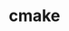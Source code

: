 ---
title: "cmake"
layout: cache
categories: [package, develop-2024-10-06]
meta: {"versions": ["3.30.2"], "compilers": ["apple-clang@=15.0.0", "cce@=15.0.1", "gcc@=10.2.1", "gcc@=11.1.0", "gcc@=11.4.0", "gcc@=12.3.0", "gcc@=13.2.0", "gcc@=7.3.1", "gcc@=7.5.0", "gcc@=9.4.0", "intel@=2021.10.0", "oneapi@=2023.2.0", "oneapi@=2024.2.1"], "oss": ["amzn2", "centos7", "rhel8", "ubuntu18.04", "ubuntu20.04", "ubuntu22.04", "ubuntu24.04", "ventura"], "platforms": ["darwin", "linux"], "targets": ["aarch64", "neoverse_n1", "neoverse_v1", "neoverse_v2", "ppc64le", "x86_64_v3", "x86_64_v4", "zen4"], "stacks": ["aws-isc", "aws-isc-aarch64", "aws-pcluster-neoverse_v1", "aws-pcluster-x86_64_v4", "build_systems", "data-vis-sdk", "developer-tools-manylinux2014", "e4s", "e4s-cray-rhel", "e4s-neoverse-v2", "e4s-neoverse_v1", "e4s-oneapi", "e4s-power", "e4s-rocm-external", "ml-darwin-aarch64-mps", "ml-linux-x86_64-cpu", "ml-linux-x86_64-cuda", "ml-linux-x86_64-rocm", "radiuss", "radiuss-aws", "radiuss-aws-aarch64", "root", "tutorial"], "num_specs": 26, "num_specs_by_stack": {"ml-darwin-aarch64-mps": 1, "root": 26, "radiuss-aws-aarch64": 2, "aws-isc-aarch64": 2, "aws-pcluster-neoverse_v1": 2, "aws-pcluster-x86_64_v4": 6, "aws-isc": 1, "radiuss-aws": 1, "e4s-cray-rhel": 1, "developer-tools-manylinux2014": 1, "radiuss": 1, "build_systems": 1, "e4s-power": 1, "data-vis-sdk": 2, "e4s-neoverse_v1": 1, "e4s-neoverse-v2": 1, "tutorial": 3, "e4s": 2, "e4s-rocm-external": 1, "e4s-oneapi": 1, "ml-linux-x86_64-cpu": 1, "ml-linux-x86_64-cuda": 1, "ml-linux-x86_64-rocm": 1}}
spec_details: [{"hash": "esurqtucojfi4667idr7uqjsiuifs6ex", "compiler": "apple-clang@=15.0.0", "versions": ["3.30.2"], "os": "ventura", "platform": "darwin", "target": "aarch64", "variants": ["build_system=generic", "build_type=Release", "~doc", "+ncurses", "+ownlibs", "patches=dbc3892"], "stacks": ["ml-darwin-aarch64-mps", "root"], "size": "-", "tarball": "https://binaries.spack.io/develop-2024-10-06/build_cache/darwin-ventura-aarch64/apple-clang-15.0.0/cmake-3.30.2/darwin-ventura-aarch64-apple-clang-15.0.0-cmake-3.30.2-esurqtucojfi4667idr7uqjsiuifs6ex.spack"}, {"hash": "lewh7zz3b3zmuyy6ecfrxrjsov7mwynk", "compiler": "gcc@=7.3.1", "versions": ["3.30.2"], "os": "amzn2", "platform": "linux", "target": "aarch64", "variants": ["build_system=generic", "build_type=Release", "~doc", "+ncurses", "+ownlibs", "patches=dbc3892"], "stacks": ["radiuss-aws-aarch64", "root", "aws-isc-aarch64"], "size": "-", "tarball": "https://binaries.spack.io/develop-2024-10-06/build_cache/linux-amzn2-aarch64/gcc-7.3.1/cmake-3.30.2/linux-amzn2-aarch64-gcc-7.3.1-cmake-3.30.2-lewh7zz3b3zmuyy6ecfrxrjsov7mwynk.spack"}, {"hash": "n56i7l2kpxg55ixswbumgprqvbhgn5h3", "compiler": "gcc@=7.3.1", "versions": ["3.30.2"], "os": "amzn2", "platform": "linux", "target": "neoverse_n1", "variants": ["build_system=generic", "build_type=Release", "~doc", "+ncurses", "+ownlibs", "patches=dbc3892"], "stacks": ["radiuss-aws-aarch64", "root", "aws-isc-aarch64"], "size": "-", "tarball": "https://binaries.spack.io/develop-2024-10-06/build_cache/linux-amzn2-neoverse_n1/gcc-7.3.1/cmake-3.30.2/linux-amzn2-neoverse_n1-gcc-7.3.1-cmake-3.30.2-n56i7l2kpxg55ixswbumgprqvbhgn5h3.spack"}, {"hash": "lahxemkm6j5vsxieplf6ddyiwynejhmt", "compiler": "gcc@=12.3.0", "versions": ["3.30.2"], "os": "amzn2", "platform": "linux", "target": "neoverse_n1", "variants": ["build_system=generic", "build_type=Release", "~doc", "+ncurses", "+ownlibs", "patches=dbc3892"], "stacks": ["root", "aws-pcluster-neoverse_v1"], "size": "-", "tarball": "https://binaries.spack.io/develop-2024-10-06/build_cache/linux-amzn2-neoverse_n1/gcc-12.3.0/cmake-3.30.2/linux-amzn2-neoverse_n1-gcc-12.3.0-cmake-3.30.2-lahxemkm6j5vsxieplf6ddyiwynejhmt.spack"}, {"hash": "jsxe4ft24vacdvqees5fr472y5wbfhxb", "compiler": "gcc@=12.3.0", "versions": ["3.30.2"], "os": "amzn2", "platform": "linux", "target": "neoverse_v1", "variants": ["build_system=generic", "build_type=Release", "~doc", "+ncurses", "+ownlibs", "patches=dbc3892"], "stacks": ["root", "aws-pcluster-neoverse_v1"], "size": "-", "tarball": "https://binaries.spack.io/develop-2024-10-06/build_cache/linux-amzn2-neoverse_v1/gcc-12.3.0/cmake-3.30.2/linux-amzn2-neoverse_v1-gcc-12.3.0-cmake-3.30.2-jsxe4ft24vacdvqees5fr472y5wbfhxb.spack"}, {"hash": "5fdedtcfhcbz75mq7uohsiso3z2agqfn", "compiler": "gcc@=12.3.0", "versions": ["3.30.2"], "os": "amzn2", "platform": "linux", "target": "x86_64_v3", "variants": ["build_system=generic", "build_type=Release", "~doc", "+ncurses", "+ownlibs", "patches=dbc3892"], "stacks": ["aws-pcluster-x86_64_v4", "root"], "size": "-", "tarball": "https://binaries.spack.io/develop-2024-10-06/build_cache/linux-amzn2-x86_64_v3/gcc-12.3.0/cmake-3.30.2/linux-amzn2-x86_64_v3-gcc-12.3.0-cmake-3.30.2-5fdedtcfhcbz75mq7uohsiso3z2agqfn.spack"}, {"hash": "3nf36viazl6armrtrk2eiknpolt77gfs", "compiler": "gcc@=7.3.1", "versions": ["3.30.2"], "os": "amzn2", "platform": "linux", "target": "x86_64_v3", "variants": ["build_system=generic", "build_type=Release", "~doc", "+ncurses", "+ownlibs", "patches=dbc3892"], "stacks": ["aws-isc", "radiuss-aws", "root"], "size": "-", "tarball": "https://binaries.spack.io/develop-2024-10-06/build_cache/linux-amzn2-x86_64_v3/gcc-7.3.1/cmake-3.30.2/linux-amzn2-x86_64_v3-gcc-7.3.1-cmake-3.30.2-3nf36viazl6armrtrk2eiknpolt77gfs.spack"}, {"hash": "s226duicr4qolryzv2ndebolqqcwb7pa", "compiler": "gcc@=12.3.0", "versions": ["3.30.2"], "os": "amzn2", "platform": "linux", "target": "x86_64_v4", "variants": ["build_system=generic", "build_type=Release", "~doc", "+ncurses", "+ownlibs", "patches=dbc3892"], "stacks": ["aws-pcluster-x86_64_v4", "root"], "size": "-", "tarball": "https://binaries.spack.io/develop-2024-10-06/build_cache/linux-amzn2-x86_64_v4/gcc-12.3.0/cmake-3.30.2/linux-amzn2-x86_64_v4-gcc-12.3.0-cmake-3.30.2-s226duicr4qolryzv2ndebolqqcwb7pa.spack"}, {"hash": "enb7kiym5iiowzilualvsvgftckzwllg", "compiler": "intel@=2021.10.0", "versions": ["3.30.2"], "os": "amzn2", "platform": "linux", "target": "x86_64_v3", "variants": ["build_system=generic", "build_type=Release", "~doc", "+ncurses", "+ownlibs", "patches=dbc3892"], "stacks": ["aws-pcluster-x86_64_v4", "root"], "size": "-", "tarball": "https://binaries.spack.io/develop-2024-10-06/build_cache/linux-amzn2-x86_64_v3/intel-2021.10.0/cmake-3.30.2/linux-amzn2-x86_64_v3-intel-2021.10.0-cmake-3.30.2-enb7kiym5iiowzilualvsvgftckzwllg.spack"}, {"hash": "rkzz7dtssfyusu763eqqfhaaqnugo2ze", "compiler": "oneapi@=2023.2.0", "versions": ["3.30.2"], "os": "amzn2", "platform": "linux", "target": "x86_64_v3", "variants": ["build_system=generic", "build_type=Release", "~doc", "+ncurses", "+ownlibs", "patches=dbc3892"], "stacks": ["aws-pcluster-x86_64_v4", "root"], "size": "-", "tarball": "https://binaries.spack.io/develop-2024-10-06/build_cache/linux-amzn2-x86_64_v3/oneapi-2023.2.0/cmake-3.30.2/linux-amzn2-x86_64_v3-oneapi-2023.2.0-cmake-3.30.2-rkzz7dtssfyusu763eqqfhaaqnugo2ze.spack"}, {"hash": "qdnwfjxgbftf6276ksw36roipeezt5ld", "compiler": "cce@=15.0.1", "versions": ["3.30.2"], "os": "rhel8", "platform": "linux", "target": "zen4", "variants": ["build_system=generic", "build_type=Release", "~doc", "+ncurses", "+ownlibs", "patches=dbc3892"], "stacks": ["e4s-cray-rhel", "root"], "size": "-", "tarball": "https://binaries.spack.io/develop-2024-10-06/build_cache/linux-rhel8-zen4/cce-15.0.1/cmake-3.30.2/linux-rhel8-zen4-cce-15.0.1-cmake-3.30.2-qdnwfjxgbftf6276ksw36roipeezt5ld.spack"}, {"hash": "gwajh6tlfatvqeolaxow755b624mg4b6", "compiler": "intel@=2021.10.0", "versions": ["3.30.2"], "os": "amzn2", "platform": "linux", "target": "x86_64_v4", "variants": ["build_system=generic", "build_type=Release", "~doc", "+ncurses", "+ownlibs", "patches=dbc3892"], "stacks": ["aws-pcluster-x86_64_v4", "root"], "size": "-", "tarball": "https://binaries.spack.io/develop-2024-10-06/build_cache/linux-amzn2-x86_64_v4/intel-2021.10.0/cmake-3.30.2/linux-amzn2-x86_64_v4-intel-2021.10.0-cmake-3.30.2-gwajh6tlfatvqeolaxow755b624mg4b6.spack"}, {"hash": "mehgvgeotlzydzdrhnp6haeeh2dg5lx7", "compiler": "gcc@=10.2.1", "versions": ["3.30.2"], "os": "centos7", "platform": "linux", "target": "x86_64_v3", "variants": ["build_system=generic", "build_type=Release", "~doc", "+ncurses", "+ownlibs", "patches=dbc3892"], "stacks": ["developer-tools-manylinux2014", "root"], "size": "-", "tarball": "https://binaries.spack.io/develop-2024-10-06/build_cache/linux-centos7-x86_64_v3/gcc-10.2.1/cmake-3.30.2/linux-centos7-x86_64_v3-gcc-10.2.1-cmake-3.30.2-mehgvgeotlzydzdrhnp6haeeh2dg5lx7.spack"}, {"hash": "lha6cyman3l2wn7ps2jl3esu6msoydyf", "compiler": "oneapi@=2023.2.0", "versions": ["3.30.2"], "os": "amzn2", "platform": "linux", "target": "x86_64_v4", "variants": ["build_system=generic", "build_type=Release", "~doc", "+ncurses", "+ownlibs", "patches=dbc3892"], "stacks": ["aws-pcluster-x86_64_v4", "root"], "size": "-", "tarball": "https://binaries.spack.io/develop-2024-10-06/build_cache/linux-amzn2-x86_64_v4/oneapi-2023.2.0/cmake-3.30.2/linux-amzn2-x86_64_v4-oneapi-2023.2.0-cmake-3.30.2-lha6cyman3l2wn7ps2jl3esu6msoydyf.spack"}, {"hash": "pphtfjfxfpmimcfmnskjjnamry2itsff", "compiler": "gcc@=7.5.0", "versions": ["3.30.2"], "os": "ubuntu18.04", "platform": "linux", "target": "x86_64_v3", "variants": ["build_system=generic", "build_type=Release", "~doc", "+ncurses", "+ownlibs", "patches=dbc3892"], "stacks": ["radiuss", "build_systems", "root"], "size": "-", "tarball": "https://binaries.spack.io/develop-2024-10-06/build_cache/linux-ubuntu18.04-x86_64_v3/gcc-7.5.0/cmake-3.30.2/linux-ubuntu18.04-x86_64_v3-gcc-7.5.0-cmake-3.30.2-pphtfjfxfpmimcfmnskjjnamry2itsff.spack"}, {"hash": "hotmtkrufeumbvlv7czxn5kww7ybkwt5", "compiler": "gcc@=9.4.0", "versions": ["3.30.2"], "os": "ubuntu20.04", "platform": "linux", "target": "ppc64le", "variants": ["build_system=generic", "build_type=Release", "~doc", "+ncurses", "+ownlibs", "patches=dbc3892"], "stacks": ["e4s-power", "root"], "size": "-", "tarball": "https://binaries.spack.io/develop-2024-10-06/build_cache/linux-ubuntu20.04-ppc64le/gcc-9.4.0/cmake-3.30.2/linux-ubuntu20.04-ppc64le-gcc-9.4.0-cmake-3.30.2-hotmtkrufeumbvlv7czxn5kww7ybkwt5.spack"}, {"hash": "t6qjjvnrqq6qidtsjakviwboj26yh52h", "compiler": "gcc@=11.1.0", "versions": ["3.30.2"], "os": "ubuntu20.04", "platform": "linux", "target": "x86_64_v3", "variants": ["build_system=generic", "build_type=Release", "~doc", "+ncurses", "~ownlibs", "patches=dbc3892"], "stacks": ["data-vis-sdk", "root"], "size": "-", "tarball": "https://binaries.spack.io/develop-2024-10-06/build_cache/linux-ubuntu20.04-x86_64_v3/gcc-11.1.0/cmake-3.30.2/linux-ubuntu20.04-x86_64_v3-gcc-11.1.0-cmake-3.30.2-t6qjjvnrqq6qidtsjakviwboj26yh52h.spack"}, {"hash": "xvahrt4r464owqn4rgusjqm7tupumi4c", "compiler": "gcc@=11.1.0", "versions": ["3.30.2"], "os": "ubuntu20.04", "platform": "linux", "target": "x86_64_v3", "variants": ["build_system=generic", "build_type=Release", "~doc", "+ncurses", "~ownlibs", "patches=dbc3892"], "stacks": ["data-vis-sdk", "root"], "size": "-", "tarball": "https://binaries.spack.io/develop-2024-10-06/build_cache/linux-ubuntu20.04-x86_64_v3/gcc-11.1.0/cmake-3.30.2/linux-ubuntu20.04-x86_64_v3-gcc-11.1.0-cmake-3.30.2-xvahrt4r464owqn4rgusjqm7tupumi4c.spack"}, {"hash": "j726n7aiktapfi6q67jdflksy4tojzpo", "compiler": "gcc@=11.4.0", "versions": ["3.30.2"], "os": "ubuntu22.04", "platform": "linux", "target": "neoverse_v1", "variants": ["build_system=generic", "build_type=Release", "~doc", "+ncurses", "+ownlibs", "patches=dbc3892"], "stacks": ["e4s-neoverse_v1", "root"], "size": "-", "tarball": "https://binaries.spack.io/develop-2024-10-06/build_cache/linux-ubuntu22.04-neoverse_v1/gcc-11.4.0/cmake-3.30.2/linux-ubuntu22.04-neoverse_v1-gcc-11.4.0-cmake-3.30.2-j726n7aiktapfi6q67jdflksy4tojzpo.spack"}, {"hash": "p3vgg6oolvyj5wmnkyo4q7iwvsfvkczf", "compiler": "gcc@=11.4.0", "versions": ["3.30.2"], "os": "ubuntu22.04", "platform": "linux", "target": "neoverse_v2", "variants": ["build_system=generic", "build_type=Release", "~doc", "+ncurses", "+ownlibs", "patches=dbc3892"], "stacks": ["e4s-neoverse-v2", "root"], "size": "-", "tarball": "https://binaries.spack.io/develop-2024-10-06/build_cache/linux-ubuntu22.04-neoverse_v2/gcc-11.4.0/cmake-3.30.2/linux-ubuntu22.04-neoverse_v2-gcc-11.4.0-cmake-3.30.2-p3vgg6oolvyj5wmnkyo4q7iwvsfvkczf.spack"}, {"hash": "suafg3gy5p7e3ekcoukxjug2oxju5d4m", "compiler": "gcc@=11.4.0", "versions": ["3.30.2"], "os": "ubuntu22.04", "platform": "linux", "target": "x86_64_v3", "variants": ["build_system=generic", "build_type=Release", "~doc", "+ncurses", "+ownlibs", "patches=dbc3892"], "stacks": ["tutorial", "e4s", "e4s-rocm-external", "root"], "size": "-", "tarball": "https://binaries.spack.io/develop-2024-10-06/build_cache/linux-ubuntu22.04-x86_64_v3/gcc-11.4.0/cmake-3.30.2/linux-ubuntu22.04-x86_64_v3-gcc-11.4.0-cmake-3.30.2-suafg3gy5p7e3ekcoukxjug2oxju5d4m.spack"}, {"hash": "dvbaaqhejzjtocyapnknzw74ar55soi3", "compiler": "gcc@=11.4.0", "versions": ["3.30.2"], "os": "ubuntu22.04", "platform": "linux", "target": "x86_64_v3", "variants": ["build_system=generic", "build_type=Release", "~doc", "+ncurses", "+ownlibs", "patches=dbc3892"], "stacks": ["tutorial", "root"], "size": "-", "tarball": "https://binaries.spack.io/develop-2024-10-06/build_cache/linux-ubuntu22.04-x86_64_v3/gcc-11.4.0/cmake-3.30.2/linux-ubuntu22.04-x86_64_v3-gcc-11.4.0-cmake-3.30.2-dvbaaqhejzjtocyapnknzw74ar55soi3.spack"}, {"hash": "xoa3kvsnp3aj7hwtdd7qpzvva6rh6bdt", "compiler": "gcc@=11.4.0", "versions": ["3.30.2"], "os": "ubuntu22.04", "platform": "linux", "target": "x86_64_v3", "variants": ["build_system=generic", "build_type=Release", "~doc", "+ncurses", "+ownlibs", "patches=dbc3892"], "stacks": ["e4s", "root"], "size": "-", "tarball": "https://binaries.spack.io/develop-2024-10-06/build_cache/linux-ubuntu22.04-x86_64_v3/gcc-11.4.0/cmake-3.30.2/linux-ubuntu22.04-x86_64_v3-gcc-11.4.0-cmake-3.30.2-xoa3kvsnp3aj7hwtdd7qpzvva6rh6bdt.spack"}, {"hash": "yna7lq3vxihlwfiivk47wvsnke3lommx", "compiler": "oneapi@=2024.2.1", "versions": ["3.30.2"], "os": "ubuntu22.04", "platform": "linux", "target": "x86_64_v3", "variants": ["build_system=generic", "build_type=Release", "~doc", "+ncurses", "+ownlibs", "patches=dbc3892"], "stacks": ["e4s-oneapi", "root"], "size": "-", "tarball": "https://binaries.spack.io/develop-2024-10-06/build_cache/linux-ubuntu22.04-x86_64_v3/oneapi-2024.2.1/cmake-3.30.2/linux-ubuntu22.04-x86_64_v3-oneapi-2024.2.1-cmake-3.30.2-yna7lq3vxihlwfiivk47wvsnke3lommx.spack"}, {"hash": "d7d3rqyug46acmg47vxn7x6g6a4vsqjq", "compiler": "gcc@=12.3.0", "versions": ["3.30.2"], "os": "ubuntu22.04", "platform": "linux", "target": "x86_64_v3", "variants": ["build_system=generic", "build_type=Release", "~doc", "+ncurses", "+ownlibs", "patches=dbc3892"], "stacks": ["tutorial", "root"], "size": "-", "tarball": "https://binaries.spack.io/develop-2024-10-06/build_cache/linux-ubuntu22.04-x86_64_v3/gcc-12.3.0/cmake-3.30.2/linux-ubuntu22.04-x86_64_v3-gcc-12.3.0-cmake-3.30.2-d7d3rqyug46acmg47vxn7x6g6a4vsqjq.spack"}, {"hash": "p7mzxttkugfyjjha65zys45xiznydqrz", "compiler": "gcc@=13.2.0", "versions": ["3.30.2"], "os": "ubuntu24.04", "platform": "linux", "target": "x86_64_v3", "variants": ["build_system=generic", "build_type=Release", "~doc", "+ncurses", "+ownlibs", "patches=dbc3892"], "stacks": ["ml-linux-x86_64-cpu", "ml-linux-x86_64-cuda", "ml-linux-x86_64-rocm", "root"], "size": "-", "tarball": "https://binaries.spack.io/develop-2024-10-06/build_cache/linux-ubuntu24.04-x86_64_v3/gcc-13.2.0/cmake-3.30.2/linux-ubuntu24.04-x86_64_v3-gcc-13.2.0-cmake-3.30.2-p7mzxttkugfyjjha65zys45xiznydqrz.spack"}]
---